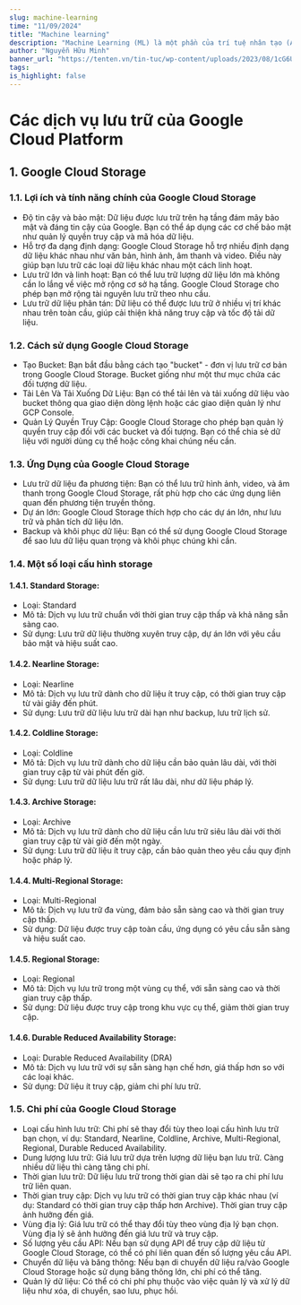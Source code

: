 ```yaml
---
slug: machine-learning
time: "11/09/2024"
title: "Machine learning"
description: "Machine Learning (ML) là một phần của trí tuệ nhân tạo (AI) mà chúng ta dùng để xây dựng các mô hình hoặc chương trình máy tính có khả năng tự học từ dữ liệu."
author: "Nguyễn Hữu Minh"
banner_url: "https://tenten.vn/tin-tuc/wp-content/uploads/2023/08/1cG6U1qstYDijh9bPL42e-Q.jpg"
tags:
is_highlight: false
---
```


# Các dịch vụ lưu trữ của Google Cloud Platform

## 1. Google Cloud Storage

### 1.1. Lợi ích và tính năng chính của Google Cloud Storage

- Độ tin cậy và bảo mật:
Dữ liệu được lưu trữ trên hạ tầng đám mây bảo mật và đáng tin cậy của Google.
Bạn có thể áp dụng các cơ chế bảo mật như quản lý quyền truy cập và mã hóa dữ liệu.
- Hỗ trợ đa dạng định dạng:
Google Cloud Storage hỗ trợ nhiều định dạng dữ liệu khác nhau như văn bản, hình ảnh, âm thanh và video.
Điều này giúp bạn lưu trữ các loại dữ liệu khác nhau một cách linh hoạt.
- Lưu trữ lớn và linh hoạt:
Bạn có thể lưu trữ lượng dữ liệu lớn mà không cần lo lắng về việc mở rộng cơ sở hạ tầng.
Google Cloud Storage cho phép bạn mở rộng tài nguyên lưu trữ theo nhu cầu.
- Lưu trữ dữ liệu phân tán:
Dữ liệu có thể được lưu trữ ở nhiều vị trí khác nhau trên toàn cầu, giúp cải thiện khả năng truy cập và tốc độ tải dữ liệu.

### 1.2. Cách sử dụng Google Cloud Storage

- Tạo Bucket:
Bạn bắt đầu bằng cách tạo "bucket" - đơn vị lưu trữ cơ bản trong Google Cloud Storage.
Bucket giống như một thư mục chứa các đối tượng dữ liệu.
- Tải Lên Và Tải Xuống Dữ Liệu:
Bạn có thể tải lên và tải xuống dữ liệu vào bucket thông qua giao diện dòng lệnh hoặc các giao diện quản lý như GCP Console.
- Quản Lý Quyền Truy Cập:
Google Cloud Storage cho phép bạn quản lý quyền truy cập đối với các bucket và đối tượng.
Bạn có thể chia sẻ dữ liệu với người dùng cụ thể hoặc công khai chúng nếu cần.

### 1.3. Ứng Dụng của Google Cloud Storage

- Lưu trữ dữ liệu đa phương tiện:
Bạn có thể lưu trữ hình ảnh, video, và âm thanh trong Google Cloud Storage, rất phù hợp cho các ứng dụng liên quan đến phương tiện truyền thông.
- Dự án lớn:
Google Cloud Storage thích hợp cho các dự án lớn, như lưu trữ và phân tích dữ liệu lớn.
- Backup và khôi phục dữ liệu:
Bạn có thể sử dụng Google Cloud Storage để sao lưu dữ liệu quan trọng và khôi phục chúng khi cần.

### 1.4. Một số loại cấu hình storage

#### 1.4.1. Standard Storage:

- Loại: Standard
- Mô tả: Dịch vụ lưu trữ chuẩn với thời gian truy cập thấp và khả năng sẵn sàng cao.
- Sử dụng: Lưu trữ dữ liệu thường xuyên truy cập, dự án lớn với yêu cầu bảo mật và hiệu suất cao.

#### 1.4.2. Nearline Storage:

- Loại: Nearline
- Mô tả: Dịch vụ lưu trữ dành cho dữ liệu ít truy cập, có thời gian truy cập từ vài giây đến phút.
- Sử dụng: Lưu trữ dữ liệu lưu trữ dài hạn như backup, lưu trữ lịch sử.

#### 1.4.2. Coldline Storage:

- Loại: Coldline
- Mô tả: Dịch vụ lưu trữ dành cho dữ liệu cần bảo quản lâu dài, với thời gian truy cập từ vài phút đến giờ.
- Sử dụng: Lưu trữ dữ liệu lưu trữ rất lâu dài, như dữ liệu pháp lý.

#### 1.4.3. Archive Storage:

- Loại: Archive
- Mô tả: Dịch vụ lưu trữ dành cho dữ liệu cần lưu trữ siêu lâu dài với thời gian truy cập từ vài giờ đến một ngày.
- Sử dụng: Lưu trữ dữ liệu ít truy cập, cần bảo quản theo yêu cầu quy định hoặc pháp lý.

#### 1.4.4. Multi-Regional Storage:

- Loại: Multi-Regional
- Mô tả: Dịch vụ lưu trữ đa vùng, đảm bảo sẵn sàng cao và thời gian truy cập thấp.
- Sử dụng: Dữ liệu được truy cập toàn cầu, ứng dụng có yêu cầu sẵn sàng và hiệu suất cao.

#### 1.4.5. Regional Storage:

- Loại: Regional
- Mô tả: Dịch vụ lưu trữ trong một vùng cụ thể, với sẵn sàng cao và thời gian truy cập thấp.
- Sử dụng: Dữ liệu được truy cập trong khu vực cụ thể, giảm thời gian truy cập.

#### 1.4.6. Durable Reduced Availability Storage:

- Loại: Durable Reduced Availability (DRA)
- Mô tả: Dịch vụ lưu trữ với sự sẵn sàng hạn chế hơn, giá thấp hơn so với các loại khác.
- Sử dụng: Dữ liệu ít truy cập, giảm chi phí lưu trữ.

### 1.5. Chi phí của Google Cloud Storage

- Loại cấu hình lưu trữ:
Chi phí sẽ thay đổi tùy theo loại cấu hình lưu trữ bạn chọn, ví dụ: Standard, Nearline, Coldline, Archive, Multi-Regional, Regional, Durable Reduced Availability.
- Dung lượng lưu trữ:
Giá lưu trữ dựa trên lượng dữ liệu bạn lưu trữ.
Càng nhiều dữ liệu thì càng tăng chi phí.
- Thời gian lưu trữ:
Dữ liệu lưu trữ trong thời gian dài sẽ tạo ra chi phí lưu trữ liên quan.
- Thời gian truy cập:
Dịch vụ lưu trữ có thời gian truy cập khác nhau (ví dụ: Standard có thời gian truy cập thấp hơn Archive).
Thời gian truy cập ảnh hưởng đến giá.
- Vùng địa lý:
Giá lưu trữ có thể thay đổi tùy theo vùng địa lý bạn chọn.
Vùng địa lý sẽ ảnh hưởng đến giá lưu trữ và truy cập.
- Số lượng yêu cầu API:
Nếu bạn sử dụng API để truy cập dữ liệu từ Google Cloud Storage, có thể có phí liên quan đến số lượng yêu cầu API.
- Chuyển dữ liệu và băng thông:
Nếu bạn di chuyển dữ liệu ra/vào Google Cloud Storage hoặc sử dụng băng thông lớn, chi phí có thể tăng.
- Quản lý dữ liệu:
Có thể có chi phí phụ thuộc vào việc quản lý và xử lý dữ liệu như xóa, di chuyển, sao lưu, phục hồi.

<!-- 
## 2. Google Cloud SQL

### 2.1. Google Cloud Vision

### 2.2. Google Cloud Speech

### 2.3. Google Cloud Translation

## 3. Google Cloud BigQuery -->

